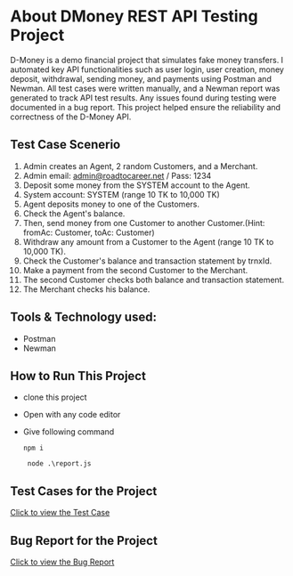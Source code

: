 # About DMoney REST API Testing Project
D-Money is a demo financial project that simulates fake money transfers. I automated key API functionalities such as user login, user creation, money deposit, withdrawal, sending money, and payments using Postman and Newman. All test cases were written manually, and a Newman report was generated to track API test results. Any issues found during testing were documented in a bug report. This project helped ensure the reliability and correctness of the D-Money API.
## Test Case Scenerio
1.  Admin creates an Agent, 2 random Customers, and a Merchant.
1.  Admin email: admin@roadtocareer.net / Pass: 1234
1.  Deposit some money from the SYSTEM account to the Agent.
1.  System account: SYSTEM (range 10 TK to 10,000 TK)
1.  Agent deposits money to one of the Customers.
1.  Check the Agent's balance.
1.  Then, send money from one Customer to another Customer.(Hint: fromAc: Customer, toAc: Customer)
1.  Withdraw any amount from a Customer to the Agent (range 10 TK to 10,000 TK).
1.  Check the Customer's balance and transaction statement by trnxId.
1.  Make a payment from the second Customer to the Merchant.
1.  The second Customer checks both balance and transaction statement.
1.  The Merchant checks his balance.

## Tools & Technology used:
- Postman
- Newman
## How to Run This Project
- clone this project
- Open with any code editor
- Give following command
  
  ` npm i `

   ` node .\report.js`

## Test Cases for the Project
  [Click to view the Test Case](https://docs.google.com/spreadsheets/d/18nXleDQE4QTW-3-rAbkzLa38XaCrCR0M1AbbCQm-JYs/edit?usp=sharing)
## Bug Report for the Project
  [Click to view the Bug Report](https://docs.google.com/spreadsheets/d/1KS6V5ZrDTt26Ch4FFu3WpP8Xv3k9G_4V11qt4hXTorM/edit?usp=sharing)
  
  
